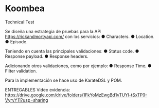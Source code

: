 # Koombea
Technical Test

Se diseña una estrategia de pruebas para la API https://rickandmortyapi.com/ con los servicios:
● Characters.
● Location.
● Episode.

Teniendo en cuenta las principales validaciones:
● Status code.
● Response payload.
● Response headers.

Adicionando otros validaciones, como por ejemplo:
● Response Time.
● Filter validation.

Para la implementación se hace uso de KarateDSL y POM.

ENTREGABLES
Video evidencia: https://drive.google.com/drive/folders/1FkYoMzEwgBd1vTUYI-tSxTP0-VyrvY11?usp=sharing
